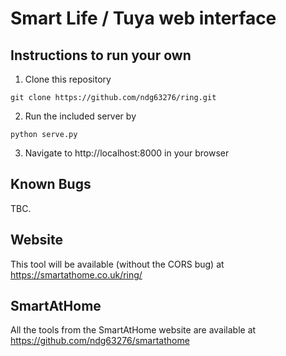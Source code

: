 # Smart Life / Tuya web interface

## Instructions to run your own
1. Clone this repository
```
git clone https://github.com/ndg63276/ring.git
```
2. Run the included server by
```
python serve.py
```
3. Navigate to http://localhost:8000 in your browser

## Known Bugs
TBC.

## Website
This tool will be available (without the CORS bug) at https://smartathome.co.uk/ring/

## SmartAtHome
All the tools from the SmartAtHome website are available at https://github.com/ndg63276/smartathome
